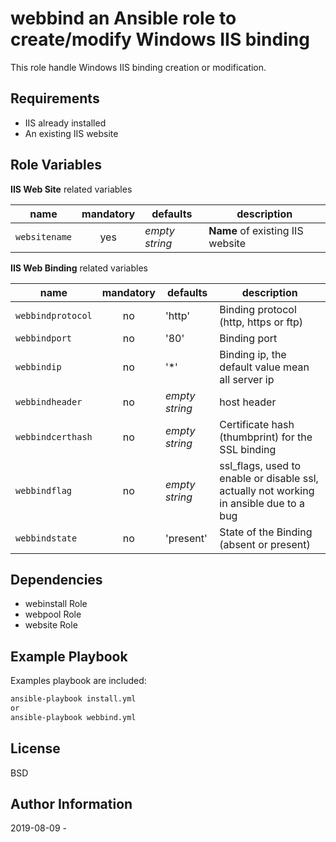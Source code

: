 **webbind** an Ansible role to create/modify Windows IIS binding
=========

This role handle Windows IIS binding creation or modification.

Requirements
------------

  - IIS already installed
  - An existing IIS website


Role Variables
--------------

**IIS Web Site** related variables

| name | mandatory | defaults | description |
|------|:---------:|----------|-------------|
| ```websitename``` | yes | *empty string* | **Name** of existing IIS website |

**IIS Web Binding** related variables

| name | mandatory | defaults | description |
|------|:---------:|----------|-------------|
| ```webbindprotocol``` | no | 'http' | Binding protocol (http, https or ftp) |
| ```webbindport``` | no | '80' | Binding port |
| ```webbindip``` | no | '*' | Binding ip, the default value mean all server ip |
| ```webbindheader``` | no | *empty string* | host header |
| ```webbindcerthash``` | no | *empty string* | Certificate hash (thumbprint) for the SSL binding |
| ```webbindflag``` | no | *empty string* | ssl_flags, used to enable or disable ssl, actually not working in ansible due to a bug |
| ```webbindstate``` | no | 'present' | State of the Binding (absent or present) |


Dependencies
------------

  - webinstall Role
  - webpool Role
  - website Role

Example Playbook
----------------

Examples playbook are included: 

```bash
ansible-playbook install.yml
or
ansible-playbook webbind.yml
```


License
-------

BSD

Author Information
------------------

2019-08-09 - 
